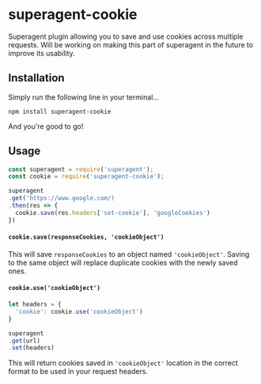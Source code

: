# superagent-cookie
Superagent plugin allowing you to save and use cookies across multiple requests. Will be working on making this part of superagent in the future to improve its usability.

## Installation

Simply run the following line in your terminal...

```
npm install superagent-cookie
```

And you're good to go!

## Usage

```javascript
const superagent = require('superagent');
const cookie = require('superagent-cookie');

superagent
.get('https://www.google.com/)
.then(res => {
  cookie.save(res.headers['set-cookie'], 'googleCookies')
})
```

#### **```cookie.save(responseCookies, 'cookieObject')```**

This will save ```responseCookies``` to an object named ```'cookieObject'```. Saving to the same object will replace duplicate cookies with the newly saved ones.

#### **```cookie.use('cookieObject')```**

```javascript
let headers = {
  'cookie': cookie.use('cookieObject')
}

superagent
.get(url)
.set(headers)
```

This will return cookies saved in ```'cookieObject'``` location in the correct format to be used in your request headers.
